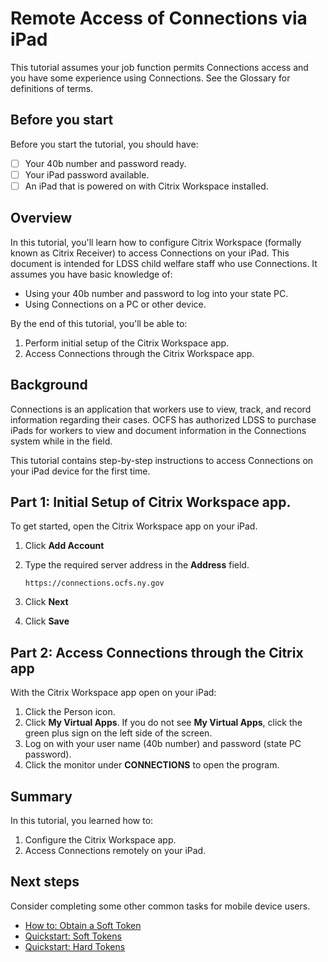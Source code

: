 # Remote Access of Connections via iPad

This tutorial assumes your job function permits Connections access and you have some experience using Connections. See the Glossary for definitions of terms.

## Before you start
Before you start the tutorial, you should have:

 - [ ] Your 40b number and password ready.
 - [ ] Your iPad password available.
 - [ ] An iPad that is powered on with Citrix Workspace installed.

## Overview
In this tutorial, you'll learn how to configure Citrix Workspace (formally known as Citrix Receiver) to access Connections on your iPad. This document is intended for LDSS child welfare staff who use Connections. It assumes you have basic knowledge of:

 - Using your 40b number and password to log into your state PC. 
 - Using Connections on a PC or other device.

By the end of this tutorial, you'll be able to:
 1. Perform initial setup of the Citrix Workspace app.
 2. Access Connections through the Citrix Workspace app.

## Background
Connections is an application that workers use to view, track, and record information regarding their cases. OCFS has authorized LDSS to purchase iPads for workers to view and document information in the Connections system while in the field. 

This tutorial contains step-by-step instructions to access Connections on your iPad device for the first time.

## Part 1: Initial Setup of Citrix Workspace app.
To get started, open the Citrix Workspace app on your iPad.

 1. Click **Add Account**
 2. Type the required server address in the **Address** field.

	    https://connections.ocfs.ny.gov
3. Click **Next**
4. Click **Save**  

## Part 2: Access Connections through the Citrix app
With the Citrix Workspace app open on your iPad:

1. Click the Person icon. 
2. Click **My Virtual Apps**. If you do not see **My Virtual Apps**, click the green plus sign on the left side of the screen.
3. Log on with your user name (40b number) and password (state PC password).
4. Click the monitor under **CONNECTIONS** to open the program.


## Summary
In this tutorial, you learned how to:
 1. Configure the Citrix Workspace app. 
 2. Access Connections remotely on your iPad.

## Next steps
Consider completing some other common tasks for mobile device users.
- [How to: Obtain a Soft Token](https://github.com/amandax53/knowledgebase/blob/main/howtos/HTobtainsofttoken.md)
- [Quickstart: Soft Tokens](https://github.com/amandax53/knowledgebase/blob/main/quickstarts/QSsofttokens.md)
- [Quickstart: Hard Tokens](https://github.com/amandax53/knowledgebase/blob/main/quickstarts/QShardtokens.md)
